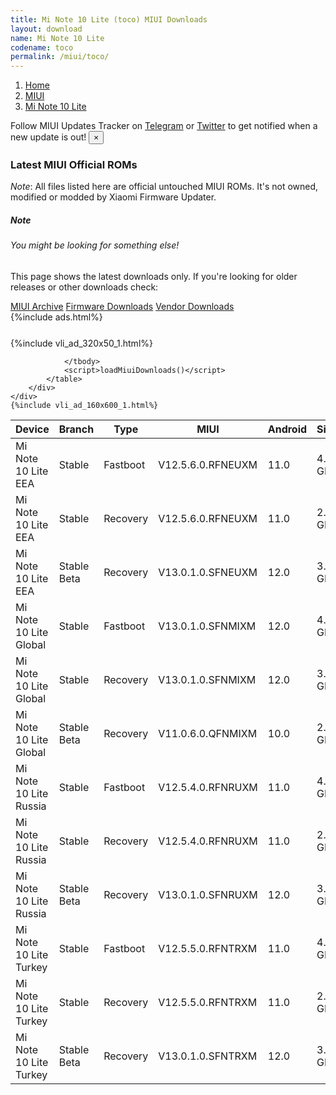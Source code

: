 ```yaml
---
title: Mi Note 10 Lite (toco) MIUI Downloads
layout: download
name: Mi Note 10 Lite
codename: toco
permalink: /miui/toco/
---
```

<nav aria-label="breadcrumb">
    <ol class="breadcrumb">
        <li class="breadcrumb-item"><a href="/">Home</a></li>
        <li class="breadcrumb-item"><a href="/miui/">MIUI</a></li>
        <li class="breadcrumb-item active" aria-current="page"><a href="/miui/toco/">Mi Note 10 Lite</a></li>
    </ol>
</nav>
<div class="alert alert-primary alert-dismissible fade show" role="alert">
    Follow MIUI Updates Tracker on <a href="https://t.me/MIUIUpdatesTracker" class="alert-link">Telegram</a>
     or <a href="https://twitter.com/MiFwUpdater" class="alert-link">Twitter</a> to get notified when a new update is out!
    <button type="button" class="close" data-dismiss="alert" aria-label="Close">
        <span aria-hidden="true">&times;</span>
    </button>
</div>

### Latest MIUI Official ROMs
*Note*: All files listed here are official untouched MIUI ROMs. It's not owned, modified or modded by Xiaomi Firmware Updater.
<div class="card">
  <div class="card-body">
    <h5 class="card-title">Note</h5>
    <h6 class="card-subtitle mb-2 text-muted">You might be looking for something else!</h6>
    <p class="card-text">This page shows the latest downloads only.
     If you're looking for older releases or other downloads check:</p>
    <a href="/archive/miui/toco/" class="card-link">MIUI Archive</a>
    <a href="/firmware/toco/" class="card-link">Firmware Downloads</a>
    <a href="/vendor/toco/" class="card-link">Vendor Downloads</a>
  </div>
</div>
{%include ads.html%}
<div class="row justify-content-center">
    <div class="col-10">
        <div class="table-responsive-md" style="margin-top: 25px;">
            {%include vli_ad_320x50_1.html%}
            <table id="miui" class="display dt-responsive nowrap compact table table-striped table-hover table-sm">
                <thead class="thead-dark">
                    <tr>
                        <th data-ref="device">Device</th>
                        <th data-ref="branch">Branch</th>
                        <th data-ref="type">Type</th>
                        <th data-ref="miui">MIUI</th>
                        <th data-ref="android">Android</th>
                        <th data-ref="size">Size</th>
                        <th data-ref="size">Date</th>
                        <th data-ref="link">Link</th>
                    </tr>
                </thead>
                <tbody>
                <tr><td>Mi Note 10 Lite EEA</td><td>Stable</td><td>Fastboot</td><td>V12.5.6.0.RFNEUXM</td><td>11.0</td><td>4.6 GB</td><td>2022-01-16</td><td><a href="/miui/toco/stable/V12.5.6.0.RFNEUXM/">Download</a></td></tr>
<tr><td>Mi Note 10 Lite EEA</td><td>Stable</td><td>Recovery</td><td>V12.5.6.0.RFNEUXM</td><td>11.0</td><td>2.8 GB</td><td>2022-01-25</td><td><a href="/miui/toco/stable/V12.5.6.0.RFNEUXM/">Download</a></td></tr>
<tr><td>Mi Note 10 Lite EEA</td><td>Stable Beta</td><td>Recovery</td><td>V13.0.1.0.SFNEUXM</td><td>12.0</td><td>3.1 GB</td><td>2022-03-30</td><td><a href="/miui/toco/stable beta/V13.0.1.0.SFNEUXM/">Download</a></td></tr>
<tr><td>Mi Note 10 Lite Global</td><td>Stable</td><td>Fastboot</td><td>V13.0.1.0.SFNMIXM</td><td>12.0</td><td>4.9 GB</td><td>2022-03-07</td><td><a href="/miui/toco/stable/V13.0.1.0.SFNMIXM/">Download</a></td></tr>
<tr><td>Mi Note 10 Lite Global</td><td>Stable</td><td>Recovery</td><td>V13.0.1.0.SFNMIXM</td><td>12.0</td><td>3.1 GB</td><td>2022-03-12</td><td><a href="/miui/toco/stable/V13.0.1.0.SFNMIXM/">Download</a></td></tr>
<tr><td>Mi Note 10 Lite Global</td><td>Stable Beta</td><td>Recovery</td><td>V11.0.6.0.QFNMIXM</td><td>10.0</td><td>2.4 GB</td><td>2020-07-27</td><td><a href="/miui/toco/stable beta/V11.0.6.0.QFNMIXM/">Download</a></td></tr>
<tr><td>Mi Note 10 Lite Russia</td><td>Stable</td><td>Fastboot</td><td>V12.5.4.0.RFNRUXM</td><td>11.0</td><td>4.3 GB</td><td>2022-01-20</td><td><a href="/miui/toco/stable/V12.5.4.0.RFNRUXM/">Download</a></td></tr>
<tr><td>Mi Note 10 Lite Russia</td><td>Stable</td><td>Recovery</td><td>V12.5.4.0.RFNRUXM</td><td>11.0</td><td>2.8 GB</td><td>2022-01-26</td><td><a href="/miui/toco/stable/V12.5.4.0.RFNRUXM/">Download</a></td></tr>
<tr><td>Mi Note 10 Lite Russia</td><td>Stable Beta</td><td>Recovery</td><td>V13.0.1.0.SFNRUXM</td><td>12.0</td><td>3.1 GB</td><td>2022-03-30</td><td><a href="/miui/toco/stable beta/V13.0.1.0.SFNRUXM/">Download</a></td></tr>
<tr><td>Mi Note 10 Lite Turkey</td><td>Stable</td><td>Fastboot</td><td>V12.5.5.0.RFNTRXM</td><td>11.0</td><td>4.1 GB</td><td>2022-01-20</td><td><a href="/miui/toco/stable/V12.5.5.0.RFNTRXM/">Download</a></td></tr>
<tr><td>Mi Note 10 Lite Turkey</td><td>Stable</td><td>Recovery</td><td>V12.5.5.0.RFNTRXM</td><td>11.0</td><td>2.8 GB</td><td>2022-02-07</td><td><a href="/miui/toco/stable/V12.5.5.0.RFNTRXM/">Download</a></td></tr>
<tr><td>Mi Note 10 Lite Turkey</td><td>Stable Beta</td><td>Recovery</td><td>V13.0.1.0.SFNTRXM</td><td>12.0</td><td>3.1 GB</td><td>2022-03-30</td><td><a href="/miui/toco/stable beta/V13.0.1.0.SFNTRXM/">Download</a></td></tr>

                </tbody>
                <script>loadMiuiDownloads()</script>
            </table>
        </div>
    </div>
    {%include vli_ad_160x600_1.html%}
</div>
